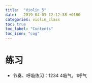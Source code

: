 ```yaml
---
title:  "Violin_5"
date:   2019-04-05 12:12:38 +0100
categories: violin_class
toc: true
toc_label: "Contents"
toc_icon: "cog"
---
```


# 练习

* 节奏、呼吸练习：1234 4吸气，1呼气

  

